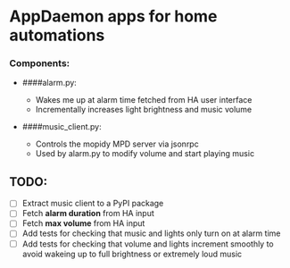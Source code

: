 # AppDaemon apps for home automations

### Components:
  * ####alarm.py:
    * Wakes me up at alarm time fetched from HA user interface
    * Incrementally increases light brightness and music volume
 
  * ####music_client.py:
    * Controls the mopidy MPD server via jsonrpc
    * Used by alarm.py to modify volume and start playing music
    
## TODO:
   - [ ] Extract music client to a PyPI package
   - [ ] Fetch **alarm duration** from HA input
   - [ ] Fetch **max volume** from HA input
   - [ ] Add tests for checking that music and lights only turn on at alarm time
   - [ ] Add tests for checking that volume and lights increment smoothly to avoid wakeing up to full brightness or extremely loud music
